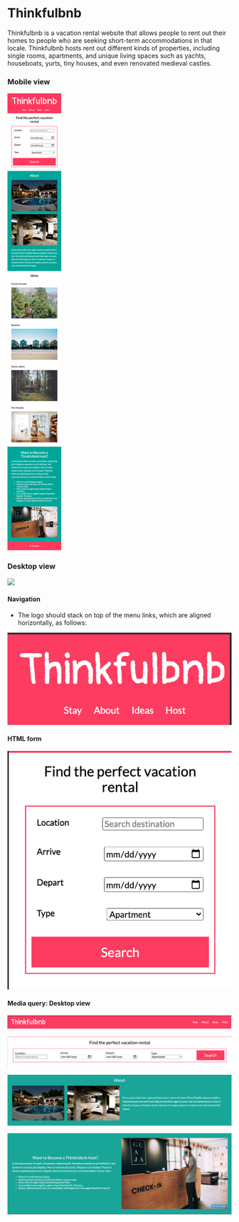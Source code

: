 # Thinkfulbnb

Thinkfulbnb is a vacation rental website that allows people to rent out their homes to people who are seeking short-term accommodations in that locale. Thinkfulbnb hosts rent out different kinds of properties, including single rooms, apartments, and unique living spaces such as yachts, houseboats, yurts, tiny houses, and even renovated medieval castles.

### Mobile view

![](images/Thinkfulbnb-mobile.png)

### Desktop view

![](images/Thinkfulbnb-desktop.png)

#### Navigation

- The logo should stack on top of the menu links, which are aligned horizontally, as follows:

![Navigation mobile](./images/navigation-mobile.png)

#### HTML form

![Search form mobile](./images/search-form-mobile.png)


#### Media query: Desktop view

![Navigation desktop](./images/navigation-desktop.png)


![Search form desktop](./images/search-form-desktop.png)


![About desktop](./images/about-desktop.png)


![Host desktop](./images/host-desktop.png)

